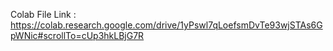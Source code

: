 Colab File Link : https://colab.research.google.com/drive/1yPswl7qLoefsmDvTe93wjSTAs6GpWNic#scrollTo=cUp3hkLBjG7R
